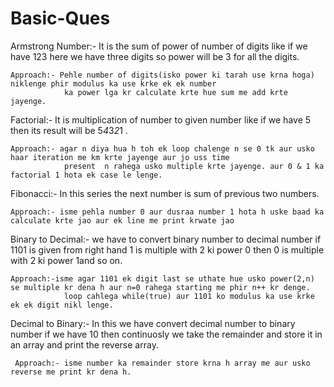 # Basic-Ques
Armstrong Number:-  It is the sum of power of number of digits like if we have 123 here we have three digits so power will be 3 for all the digits.

    Approach:- Pehle number of digits(isko power ki tarah use krna hoga) niklenge phir modulus ka use krke ek ek number 
                ka power lga kr calculate krte hue sum me add krte jayenge.


Factorial:-  It is multiplication of number to given number like if we have 5 then its result will be 5*4*3*2*1 .
    
    Approach:- agar n diya hua h toh ek loop chalenge n se 0 tk aur usko haar iteration me km krte jayenge aur jo uss time 
                present  n rahega usko multiple krte jayenge. aur 0 & 1 ka factorial 1 hota ek case le lenge.
    
Fibonacci:- In this series the next number is sum of previous two numbers.
        
    Approach:- isme pehla number 0 aur dusraa number 1 hota h uske baad ka calculate krte jao aur ek line me print krwate jao

Binary to Decimal:- we have to convert binary number to decimal number if 1101 is given from right hand 1 is multiple with 2 ki power 0 then 0 is 
                    multiple with 2 ki power 1and so on.
                    
    Approach:-isme agar 1101 ek digit last se uthate hue usko power(2,n) se multiple kr dena h aur n=0 rahega starting me phir n++ kr denge.
                loop cahlega while(true) aur 1101 ko modulus ka use krke ek ek digit nikl lenge. 

Decimal to Binary:- In this we have convert decimal number to binary number if we have 10 then continuosly we take the remainder and store it in
                    an array and print the  reverse array.
                    
     Approach:- isme number ka remainder store krna h array me aur usko reverse me print kr dena h.
